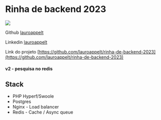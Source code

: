 # Rinha de backend 2023

![](/assets/php.jpeg)

Github [lauroappelt](https://github.com/lauroappelt)

Linkedin [lauroappelt](https://www.linkedin.com/in/lauro-henrique-appelt/)

Link do projeto [https://github.com/lauroappelt/rinha-de-backend-2023](https://github.com/lauroappelt/rinha-de-backend-2023)

#### v2 - pesquisa no redis
## Stack
* PHP Hyperf/Swoole
* Postgres
* Nginx - Load balancer
* Redis - Cache / Async queue